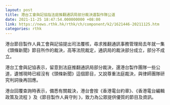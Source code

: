```yaml
---
layout: post
title: 港台工會與記協指法庭推翻通訊局部分裁決還製作隊公道
date: 2021-11-25 18:47:54.000000000 +08:00
link: https://news.rthk.hk/rthk/ch/component/k2/1621446-20211125.htm
categories: rthk
---
```


港台節目製作人員工會與記協提出司法覆核，尋求推翻通訊事務管理局去年就一集《頭條新聞》節目所作的裁決，高等法院裁定，通訊局的裁決部分成立，部分不成立。

港台工會與記協表示，留意到法庭推翻通訊局部分裁決，還港台製作團隊一些公道，遺憾現時已經沒有《頭條新聞》這個節目，又說尊重法庭裁決，與律師團隊研究判詞後再回應。

港台回覆查詢時表示，備悉有關裁決，港台會按《香港電台約章》、《香港電台編輯政策及流程 》及《節目製作人員守則 》，致力為公眾提供優質的節目及資訊。
